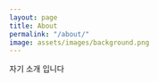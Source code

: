 ```yaml
---
layout: page
title: About
permalink: "/about/"
image: assets/images/background.png
---
```


자기 소개 입니다

